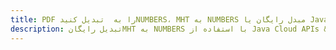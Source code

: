 ---title: PDF را به  تبدیل کنیدNUMBERS، MHT به NUMBERS مبدل رایگان یا Java SDKdescription: تبدیل رایگانMHT به NUMBERS با استفاده از Java Cloud APIs & SDK همچنین اسناد PDF را در Cloud ایجاد، ویرایش و رندر کنید.---
